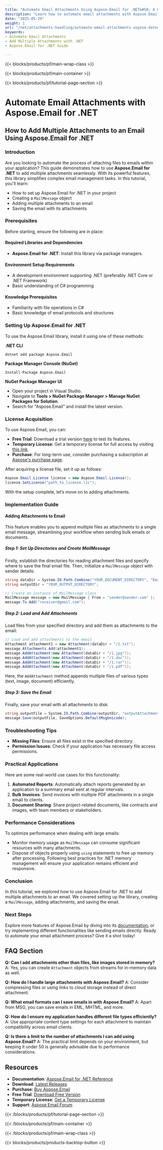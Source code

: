 ```yaml
---
title: "Automate Email Attachments Using Aspose.Email for .NET&#58; A Comprehensive Guide"
description: "Learn how to automate email attachments with Aspose.Email for .NET. This guide covers setup, adding multiple attachments, and saving emails efficiently."
date: "2025-05-29"
weight: 1
url: "/net/attachments-handling/automate-email-attachments-aspose-dotnet/"
keywords:
- Automate Email Attachments
- Add Multiple Attachments with .NET
- Aspose.Email for .NET Guide

---
```


{{< blocks/products/pf/main-wrap-class >}}

{{< blocks/products/pf/main-container >}}

{{< blocks/products/pf/tutorial-page-section >}}
# Automate Email Attachments with Aspose.Email for .NET
## How to Add Multiple Attachments to an Email Using Aspose.Email for .NET
### Introduction
Are you looking to automate the process of attaching files to emails within your application? This guide demonstrates how to use **Aspose.Email for .NET** to add multiple attachments seamlessly. With its powerful features, this library simplifies complex email management tasks.
In this tutorial, you'll learn:
- How to set up Aspose.Email for .NET in your project
- Creating a `MailMessage` object
- Adding multiple attachments to an email
- Saving the email with its attachments

### Prerequisites
Before starting, ensure the following are in place:

#### Required Libraries and Dependencies
- **Aspose.Email for .NET**: Install this library via package managers.

#### Environment Setup Requirements
- A development environment supporting .NET (preferably .NET Core or .NET Framework)
- Basic understanding of C# programming

#### Knowledge Prerequisites
- Familiarity with file operations in C#
- Basic knowledge of email protocols and structures

### Setting Up Aspose.Email for .NET
To use the Aspose.Email library, install it using one of these methods:

**.NET CLI**
```shell
dotnet add package Aspose.Email
```

**Package Manager Console (NuGet)**
```shell
Install-Package Aspose.Email
```

**NuGet Package Manager UI**
- Open your project in Visual Studio.
- Navigate to **Tools > NuGet Package Manager > Manage NuGet Packages for Solution**.
- Search for "Aspose.Email" and install the latest version.

### License Acquisition
To use Aspose.Email, you can:
- **Free Trial**: Download a trial version [here](https://releases.aspose.com/email/net/) to test its features.
- **Temporary License**: Get a temporary license for full access by visiting [this link](https://purchase.aspose.com/temporary-license/).
- **Purchase**: For long-term use, consider purchasing a subscription at [Aspose's purchase page](https://purchase.aspose.com/buy).

After acquiring a license file, set it up as follows:
```csharp
Aspose.Email.License license = new Aspose.Email.License();
license.SetLicense("path_to_license.lic");
```
With the setup complete, let’s move on to adding attachments.

### Implementation Guide
#### Adding Attachments to Email
This feature enables you to append multiple files as attachments to a single email message, streamlining your workflow when sending bulk emails or documents.

##### Step 1: Set Up Directories and Create MailMessage
Firstly, establish the directories for reading attachment files and specify where to save the final email file. Then, initialize a `MailMessage` object with sender details:
```csharp
string dataDir = System.IO.Path.Combine("YOUR_DOCUMENT_DIRECTORY", "EmailAttachments");
string outputDir = "YOUR_OUTPUT_DIRECTORY";

// Create an instance of MailMessage class
MailMessage message = new MailMessage { From = "sender@sender.com" };
message.To.Add("receiver@gmail.com");
```

##### Step 2: Load and Add Attachments
Load files from your specified directory and add them as attachments to the email:
```csharp
// Load and add attachments to the email
Attachment attachment1 = new Attachment(dataDir + "/1.txt");
message.Attachments.Add(attachment1);
message.AddAttachment(new Attachment(dataDir + "/1.jpg"));
message.AddAttachment(new Attachment(dataDir + "/1.doc"));
message.AddAttachment(new Attachment(dataDir + "/1.rar"));
message.AddAttachment(new Attachment(dataDir + "/1.pdf"));
```
Here, the `AddAttachment` method appends multiple files of various types (text, image, document) efficiently.

##### Step 3: Save the Email
Finally, save your email with all attachments to disk:
```csharp
string outputFile = System.IO.Path.Combine(outputDir, "outputAttachments_out.msg");
message.Save(outputFile, SaveOptions.DefaultMsgUnicode);
```

### Troubleshooting Tips
- **Missing Files**: Ensure all files exist in the specified directory.
- **Permission Issues**: Check if your application has necessary file access permissions.

### Practical Applications
Here are some real-world use cases for this functionality:
1. **Automated Reports**: Automatically attach reports generated by an application to a summary email sent at regular intervals.
2. **Bulk Invoices**: Send invoices with multiple PDF attachments in a single email to clients.
3. **Document Sharing**: Share project-related documents, like contracts and images, with team members or stakeholders.

### Performance Considerations
To optimize performance when dealing with large emails:
- Monitor memory usage as `MailMessage` can consume significant resources with many attachments.
- Dispose of objects properly using `using` statements to free up memory after processing.
Following best practices for .NET memory management will ensure your application remains efficient and responsive.

### Conclusion
In this tutorial, we explored how to use Aspose.Email for .NET to add multiple attachments to an email. We covered setting up the library, creating a `MailMessage`, adding attachments, and saving the email.

### Next Steps
Explore more features of Aspose.Email by diving into its [documentation](https://reference.aspose.com/email/net/), or try implementing different functionalities like sending emails directly.
Ready to automate your email attachment process? Give it a shot today!

## FAQ Section
**Q: Can I add attachments other than files, like images stored in memory?**
A: Yes, you can create `Attachment` objects from streams for in-memory data as well.

**Q: How do I handle large attachments with Aspose.Email?**
A: Consider compressing files or using links to cloud storage instead of direct attachment.

**Q: What email formats can I save emails in with Aspose.Email?**
A: Apart from MSG, you can save emails in EML, MHTML, and more.

**Q: How do I ensure my application handles different file types efficiently?**
A: Use appropriate content type settings for each attachment to maintain compatibility across email clients.

**Q: Is there a limit to the number of attachments I can add using Aspose.Email?**
A: The practical limit depends on your environment, but keeping it under 50 is generally advisable due to performance considerations.

## Resources
- **Documentation**: [Aspose.Email for .NET Reference](https://reference.aspose.com/email/net/)
- **Download**: [Latest Releases](https://releases.aspose.com/email/net/)
- **Purchase**: [Buy Aspose.Email](https://purchase.aspose.com/buy)
- **Free Trial**: [Download Free Version](https://releases.aspose.com/email/net/)
- **Temporary License**: [Get a Temporary License](https://purchase.aspose.com/temporary-license/)
- **Support**: [Aspose Email Forum](https://forum.aspose.com/c/email/10)

{{< /blocks/products/pf/tutorial-page-section >}}

{{< /blocks/products/pf/main-container >}}

{{< /blocks/products/pf/main-wrap-class >}}

{{< blocks/products/products-backtop-button >}}